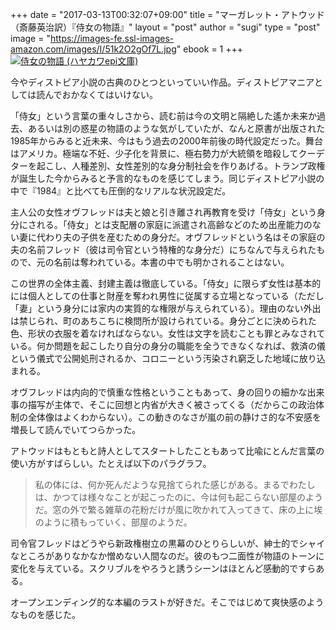 +++
date = "2017-03-13T00:32:07+09:00"
title = "マーガレット・アトウッド（斎藤英治訳）『侍女の物語』"
layout = "post"
author = "sugi"
type = "post"
image = "https://images-fe.ssl-images-amazon.com/images/I/51k2O2gOf7L.jpg"
ebook = 1
+++
<a href="http://www.amazon.co.jp/exec/obidos/ASIN/4151200118/chezsugi-22/ref=nosim/" name="amazletlink" target="_blank"><img src="https://images-fe.ssl-images-amazon.com/images/I/51k2O2gOf7L.jpg" alt="侍女の物語 (ハヤカワepi文庫)" class="alignleft"  /></a>

今やディストピア小説の古典のひとつといっていい作品。ディストピアマニアとしては読んでおかなくてはいけない。

「侍女」という言葉の重々しさから、読む前は今の文明と隔絶した遙か未来か過去、あるいは別の惑星の物語のような気がしていたが、なんと原書が出版された1985年からみると近未来、今はもう過去の2000年前後の時代設定だった。舞台はアメリカ。極端な不妊、少子化を背景に、極右勢力が大統領を暗殺してクーデターを起こし、人種差別、女性差別的な身分制社会を作りあげる。トランプ政権が誕生した今からみると予言的なものを感じてしまう。同じディストピア小説の中で『1984』と比べても圧倒的なリアルな状況設定だ。

主人公の女性オヴフレッドは夫と娘と引き離され再教育を受け「侍女」という身分にされる。「侍女」とは支配層の家庭に派遣され高齢などのため出産能力のない妻に代わり夫の子供を産むための身分だ。オヴフレッドという名はその家庭の夫の名前フレッド（彼は司令官という特権的な身分だ）にちなんで与えられたもので、元の名前は奪われている。本書の中でも明かされることはない。

この世界の全体主義、封建主義は徹底している。「侍女」に限らず女性は基本的には個人としての仕事と財産を奪われ男性に従属する立場となっている（ただし「妻」という身分には家内の実質的な権限が与えられている）。理由のない外出は禁じられ、町のあちこちに検問所が設けられている。身分ごとに決められた色、形状の衣服を着なければならない。女性は文字を読むことも罪とみなされている。何か問題を起こしたり自分の身分の職能を全うできなくなれば、救済の儀という儀式で公開処刑されるか、コロニーという汚染され窮乏した地域に放り込まれる。

オヴフレッドは内向的で慎重な性格ということもあって、身の回りの細かな出来事の描写が主体で、そこに回想と内省が大きく被さってくる（だからこの政治体制の全体像はよくわからない）。この動きのなさが嵐の前の静けさ的な不安感を増長して読んでいてつらかった。

アトウッドはもともと詩人としてスタートしたこともあって比喩にとんだ言葉の使い方がすばらしい。たとえば以下のパラグラフ。

> 私の体には、何か死んだような見捨てられた感じがある。まるでわたしは、かつては様々なことが起こったのに、今は何も起こらない部屋のようだ。窓の外で繁る雑草の花粉だけが風に吹かれて入ってきて、床の上に埃のように積もっていく、部屋のようだ。

司令官フレッドはどうやら新政権樹立の黒幕のひとりらしいが、紳士的でシャイなところがありなかなか憎めない人間なのだ。彼のもつ二面性が物語のトーンに変化を与えている。スクリブルをやろうと誘うシーンはほとんど感動的ですらある。

オープンエンディング的な本編のラストが好きだ。そこではじめて爽快感のようなものを感じた。
